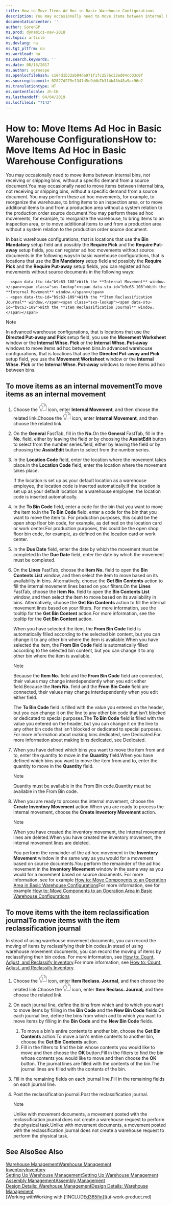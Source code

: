```yaml
---
title: How to Move Items Ad Hoc in Basic Warehouse Configurations
description: You may occasionally need to move items between internal bins, not receiving or shipping bins, without a specific demand from a source document. You may perform these ad hoc movements, for example, to reorganize the warehouse, to bring items to an inspection area, or to move additional items to and from a production area without a system relation to the production order source document.
documentationcenter: ''
author: SorenGP
ms.prod: dynamics-nav-2018
ms.topic: article
ms.devlang: na
ms.tgt_pltfrm: na
ms.workload: na
ms.search.keywords: ''
ms.date: 08/16/2017
ms.author: sgroespe
ms.openlocfilehash: c184d1b32ab04da971f1fc2576c32ed04cc03c0f
ms.sourcegitcommit: 02827d275e1341d5c9ddb7b314b43b48a9ac96e2
ms.translationtype: HT
ms.contentlocale: zh-CN
ms.lasthandoff: 04/04/2019
ms.locfileid: "7142"
---
```

# <a name="how-to-move-items-ad-hoc-in-basic-warehouse-configurations"></a><span data-ttu-id="b9c63-104">How to: Move Items Ad Hoc in Basic Warehouse Configurations</span><span class="sxs-lookup"><span data-stu-id="b9c63-104">How to: Move Items Ad Hoc in Basic Warehouse Configurations</span></span>
<span data-ttu-id="b9c63-105">You may occasionally need to move items between internal bins, not receiving or shipping bins, without a specific demand from a source document.</span><span class="sxs-lookup"><span data-stu-id="b9c63-105">You may occasionally need to move items between internal bins, not receiving or shipping bins, without a specific demand from a source document.</span></span> <span data-ttu-id="b9c63-106">You may perform these ad hoc movements, for example, to reorganize the warehouse, to bring items to an inspection area, or to move additional items to and from a production area without a system relation to the production order source document.</span><span class="sxs-lookup"><span data-stu-id="b9c63-106">You may perform these ad hoc movements, for example, to reorganize the warehouse, to bring items to an inspection area, or to move additional items to and from a production area without a system relation to the production order source document.</span></span>  

<span data-ttu-id="b9c63-107">In basic warehouse configurations, that is locations that use the **Bin Mandatory** setup field and possibly the **Require Pick** and the **Require Put-away** setup fields, you can register ad hoc movements without source documents in the following ways:</span><span class="sxs-lookup"><span data-stu-id="b9c63-107">In basic warehouse configurations, that is locations that use the **Bin Mandatory** setup field and possibly the **Require Pick** and the **Require Put-away** setup fields, you can register ad hoc movements without source documents in the following ways:</span></span>  

    - <span data-ttu-id="b9c63-108">With the **Internal Movement** window.</span><span class="sxs-lookup"><span data-stu-id="b9c63-108">With the **Internal Movement** window.</span></span>  
    - <span data-ttu-id="b9c63-109">With the **Item Reclassification Journal** window.</span><span class="sxs-lookup"><span data-stu-id="b9c63-109">With the **Item Reclassification Journal** window.</span></span>  

> [!NOTE]  
>  <span data-ttu-id="b9c63-110">In advanced warehouse configurations, that is locations that use the **Directed Put-away and Pick** setup field, you use the **Movement Worksheet** window or the **Internal Whse. Pick** or the **Internal Whse. Put-away** windows to move items ad hoc between bins.</span><span class="sxs-lookup"><span data-stu-id="b9c63-110">In advanced warehouse configurations, that is locations that use the **Directed Put-away and Pick** setup field, you use the **Movement Worksheet** window or the **Internal Whse. Pick** or the **Internal Whse. Put-away** windows to move items ad hoc between bins.</span></span>  

## <a name="to-move-items-as-an-internal-movement"></a><span data-ttu-id="b9c63-111">To move items as an internal movement</span><span class="sxs-lookup"><span data-stu-id="b9c63-111">To move items as an internal movement</span></span>  
1.  <span data-ttu-id="b9c63-112">Choose the ![Search for Page or Report](media/ui-search/search_small.png "Search for Page or Report icon") icon, enter **Internal Movement**, and then choose the related link.</span><span class="sxs-lookup"><span data-stu-id="b9c63-112">Choose the ![Search for Page or Report](media/ui-search/search_small.png "Search for Page or Report icon") icon, enter **Internal Movement**, and then choose the related link.</span></span>  
2.  <span data-ttu-id="b9c63-113">On the **General** FastTab, fill in the **No.**</span><span class="sxs-lookup"><span data-stu-id="b9c63-113">On the **General** FastTab, fill in the **No.**</span></span> <span data-ttu-id="b9c63-114">field, either by leaving the field or by choosing the **AssistEdit** button to select from the number series.</span><span class="sxs-lookup"><span data-stu-id="b9c63-114">field, either by leaving the field or by choosing the **AssistEdit** button to select from the number series.</span></span>  
3.  <span data-ttu-id="b9c63-115">In the **Location Code** field, enter the location where the movement takes place.</span><span class="sxs-lookup"><span data-stu-id="b9c63-115">In the **Location Code** field, enter the location where the movement takes place.</span></span>  

    <span data-ttu-id="b9c63-116">If the location is set up as your default location as a warehouse employee, the location code is inserted automatically.</span><span class="sxs-lookup"><span data-stu-id="b9c63-116">If the location is set up as your default location as a warehouse employee, the location code is inserted automatically.</span></span>  
4.  <span data-ttu-id="b9c63-117">In the **To Bin Code** field, enter a code for the bin that you want to move the item to.</span><span class="sxs-lookup"><span data-stu-id="b9c63-117">In the **To Bin Code** field, enter a code for the bin that you want to move the item to.</span></span> <span data-ttu-id="b9c63-118">For production purposes, this could be the open shop floor bin code, for example, as defined on the location card or work center.</span><span class="sxs-lookup"><span data-stu-id="b9c63-118">For production purposes, this could be the open shop floor bin code, for example, as defined on the location card or work center.</span></span>  
5.  <span data-ttu-id="b9c63-119">In the **Due Date** field, enter the date by which the movement must be completed.</span><span class="sxs-lookup"><span data-stu-id="b9c63-119">In the **Due Date** field, enter the date by which the movement must be completed.</span></span>  
6.  <span data-ttu-id="b9c63-120">On the **Lines** FastTab, choose the **Item No.** field to open the **Bin Contents List** window, and then select the item to move based on its availability in bins. Alternatively, choose the **Get Bin Contents** action to fill the internal movement lines based on your filters.</span><span class="sxs-lookup"><span data-stu-id="b9c63-120">On the **Lines** FastTab, choose the **Item No.** field to open the **Bin Contents List** window, and then select the item to move based on its availability in bins. Alternatively, choose the **Get Bin Contents** action to fill the internal movement lines based on your filters.</span></span> <span data-ttu-id="b9c63-121">For more information, see the tooltip for the **Get Bin Content** action.</span><span class="sxs-lookup"><span data-stu-id="b9c63-121">For more information, see the tooltip for the **Get Bin Content** action.</span></span>   

    <span data-ttu-id="b9c63-122">When you have selected the item, the **From Bin Code** field is automatically filled according to the selected bin content, but you can change it to any other bin where the item is available.</span><span class="sxs-lookup"><span data-stu-id="b9c63-122">When you have selected the item, the **From Bin Code** field is automatically filled according to the selected bin content, but you can change it to any other bin where the item is available.</span></span>  

    > [!NOTE]  
    >  <span data-ttu-id="b9c63-123">Because the **Item No.** field and the **From Bin Code** field are connected, their values may change interdependently when you edit either field.</span><span class="sxs-lookup"><span data-stu-id="b9c63-123">Because the **Item No.** field and the **From Bin Code** field are connected, their values may change interdependently when you edit either field.</span></span>  

    <span data-ttu-id="b9c63-124">The **To Bin Code** field is filled with the value you entered on the header, but you can change it on the line to any other bin code that isn’t blocked or dedicated to special purposes.</span><span class="sxs-lookup"><span data-stu-id="b9c63-124">The **To Bin Code** field is filled with the value you entered on the header, but you can change it on the line to any other bin code that isn’t blocked or dedicated to special purposes.</span></span> <span data-ttu-id="b9c63-125">For more information about making bins dedicated, see Dedicated.</span><span class="sxs-lookup"><span data-stu-id="b9c63-125">For more information about making bins dedicated, see Dedicated.</span></span>  
7.  <span data-ttu-id="b9c63-126">When you have defined which bins you want to move the item from and to, enter the quantity to move in the **Quantity** field.</span><span class="sxs-lookup"><span data-stu-id="b9c63-126">When you have defined which bins you want to move the item from and to, enter the quantity to move in the **Quantity** field.</span></span>  

    > [!NOTE]  
    >  <span data-ttu-id="b9c63-127">Quantity must be available in the From Bin code.</span><span class="sxs-lookup"><span data-stu-id="b9c63-127">Quantity must be available in the From Bin code.</span></span>  

8.  <span data-ttu-id="b9c63-128">When you are ready to process the internal movement, choose the **Create Inventory Movement** action.</span><span class="sxs-lookup"><span data-stu-id="b9c63-128">When you are ready to process the internal movement, choose the **Create Inventory Movement** action.</span></span>  

    > [!NOTE]  
    >  <span data-ttu-id="b9c63-129">When you have created the inventory movement, the internal movement lines are deleted.</span><span class="sxs-lookup"><span data-stu-id="b9c63-129">When you have created the inventory movement, the internal movement lines are deleted.</span></span>  

    <span data-ttu-id="b9c63-130">You perform the remainder of the ad hoc movement in the **Inventory Movement** window in the same way as you would for a movement based on source documents.</span><span class="sxs-lookup"><span data-stu-id="b9c63-130">You perform the remainder of the ad hoc movement in the **Inventory Movement** window in the same way as you would for a movement based on source documents.</span></span> <span data-ttu-id="b9c63-131">For more information, see for example [How to: Move Components to an Operation Area in Basic Warehouse Configurations](warehouse-how-to-move-components-to-an-operation-area-in-basic-warehousing.md)</span><span class="sxs-lookup"><span data-stu-id="b9c63-131">For more information, see for example [How to: Move Components to an Operation Area in Basic Warehouse Configurations](warehouse-how-to-move-components-to-an-operation-area-in-basic-warehousing.md)</span></span>  

## <a name="to-move-items-with-the-item-reclassification-journal"></a><span data-ttu-id="b9c63-132">To move items with the item reclassification journal</span><span class="sxs-lookup"><span data-stu-id="b9c63-132">To move items with the item reclassification journal</span></span>
<span data-ttu-id="b9c63-133">In stead of using warehouse movement documents, you can record the moving of items by reclassifying their bin codes.</span><span class="sxs-lookup"><span data-stu-id="b9c63-133">In stead of using warehouse movement documents, you can record the moving of items by reclassifying their bin codes.</span></span> <span data-ttu-id="b9c63-134">For more information, see [How to: Count, Adjust, and Reclassify Inventory](inventory-how-count-adjust-reclassify.md).</span><span class="sxs-lookup"><span data-stu-id="b9c63-134">For more information, see [How to: Count, Adjust, and Reclassify Inventory](inventory-how-count-adjust-reclassify.md).</span></span>   
1.  <span data-ttu-id="b9c63-135">Choose the ![Search for Page or Report](media/ui-search/search_small.png "Search for Page or Report icon") icon, enter **Item Reclass. Journal**, and then choose the related link.</span><span class="sxs-lookup"><span data-stu-id="b9c63-135">Choose the ![Search for Page or Report](media/ui-search/search_small.png "Search for Page or Report icon") icon, enter **Item Reclass. Journal**, and then choose the related link.</span></span>  
2.  <span data-ttu-id="b9c63-136">On each journal line, define the bins from which and to which you want to move items by filling in the **Bin Code** and the **New Bin Code** fields.</span><span class="sxs-lookup"><span data-stu-id="b9c63-136">On each journal line, define the bins from which and to which you want to move items by filling in the **Bin Code** and the **New Bin Code** fields.</span></span>  

    1.  <span data-ttu-id="b9c63-137">To move a bin's entire contents to another bin, choose the **Get Bin Contents** action.</span><span class="sxs-lookup"><span data-stu-id="b9c63-137">To move a bin's entire contents to another bin, choose the **Get Bin Contents** action.</span></span>  
    2.  <span data-ttu-id="b9c63-138">Fill in the filters to find the bin whose contents you would like to move and then choose the **OK** button.</span><span class="sxs-lookup"><span data-stu-id="b9c63-138">Fill in the filters to find the bin whose contents you would like to move and then choose the **OK** button.</span></span> <span data-ttu-id="b9c63-139">The journal lines are filled with the contents of the bin.</span><span class="sxs-lookup"><span data-stu-id="b9c63-139">The journal lines are filled with the contents of the bin.</span></span>  
3.  <span data-ttu-id="b9c63-140">Fill in the remaining fields on each journal line.</span><span class="sxs-lookup"><span data-stu-id="b9c63-140">Fill in the remaining fields on each journal line.</span></span>   
4.  <span data-ttu-id="b9c63-141">Post the reclassification journal.</span><span class="sxs-lookup"><span data-stu-id="b9c63-141">Post the reclassification journal.</span></span>  

    > [!NOTE]  
    >  <span data-ttu-id="b9c63-142">Unlike with movement documents, a movement posted with the reclassification journal does not create a warehouse request to perform the physical task.</span><span class="sxs-lookup"><span data-stu-id="b9c63-142">Unlike with movement documents, a movement posted with the reclassification journal does not create a warehouse request to perform the physical task.</span></span>  

## <a name="see-also"></a><span data-ttu-id="b9c63-143">See Also</span><span class="sxs-lookup"><span data-stu-id="b9c63-143">See Also</span></span>  
[<span data-ttu-id="b9c63-144">Warehouse Management</span><span class="sxs-lookup"><span data-stu-id="b9c63-144">Warehouse Management</span></span>](warehouse-manage-warehouse.md)  
[<span data-ttu-id="b9c63-145">Inventory</span><span class="sxs-lookup"><span data-stu-id="b9c63-145">Inventory</span></span>](inventory-manage-inventory.md)  
[<span data-ttu-id="b9c63-146">Setting Up Warehouse Management</span><span class="sxs-lookup"><span data-stu-id="b9c63-146">Setting Up Warehouse Management</span></span>](warehouse-setup-warehouse.md)     
[<span data-ttu-id="b9c63-147">Assembly Management</span><span class="sxs-lookup"><span data-stu-id="b9c63-147">Assembly Management</span></span>](assembly-assemble-items.md)    
[<span data-ttu-id="b9c63-148">Design Details: Warehouse Management</span><span class="sxs-lookup"><span data-stu-id="b9c63-148">Design Details: Warehouse Management</span></span>](design-details-warehouse-management.md)  
[<span data-ttu-id="b9c63-149">Working with</span><span class="sxs-lookup"><span data-stu-id="b9c63-149">Working with</span></span> [!INCLUDE[d365fin](includes/d365fin_md.md)]](ui-work-product.md)
